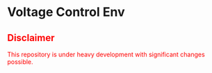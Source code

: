 # Voltage Control Env

## <span style="color: red">Disclaimer</span>
<p style="color: red">This repository is under heavy development with significant changes possible.</p>



